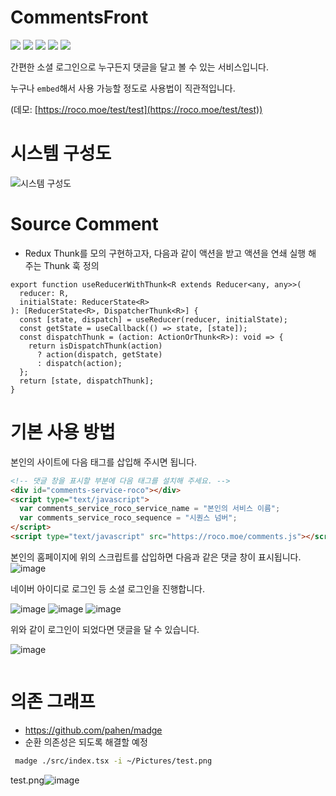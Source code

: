 # CommentsFront

<p align="left">
  <img src="https://img.shields.io/badge/Maintained%3F-Yes-green?style=for-the-badge">
  <img src="https://img.shields.io/github/license/ynifamily3/CommentsFront?style=for-the-badge">
  <img src="https://img.shields.io/github/stars/ynifamily3/CommentsFront?style=for-the-badge">
  <img src="https://img.shields.io/github/forks/ynifamily3/CommentsFront?color=teal&style=for-the-badge">
  <img src="https://img.shields.io/github/issues/ynifamily3/CommentsFront?color=violet&style=for-the-badge">
</p>

간편한 소셜 로그인으로 누구든지 댓글을 달고 볼 수 있는 서비스입니다.

누구나 `embed`해서 사용 가능할 정도로 사용법이 직관적입니다.

(데모: [https://roco.moe/test/test](https://roco.moe/test/test))

# 시스템 구성도

![시스템 구성도](https://user-images.githubusercontent.com/13795765/114708042-dd00b180-9d65-11eb-9fc5-1af7b805bc37.png)

# Source Comment

- Redux Thunk를 모의 구현하고자, 다음과 같이 액션을 받고 액션을 연쇄 실행 해 주는 Thunk 훅 정의

```tsx
export function useReducerWithThunk<R extends Reducer<any, any>>(
  reducer: R,
  initialState: ReducerState<R>
): [ReducerState<R>, DispatcherThunk<R>] {
  const [state, dispatch] = useReducer(reducer, initialState);
  const getState = useCallback(() => state, [state]);
  const dispatchThunk = (action: ActionOrThunk<R>): void => {
    return isDispatchThunk(action)
      ? action(dispatch, getState)
      : dispatch(action);
  };
  return [state, dispatchThunk];
}
```

# 기본 사용 방법

본인의 사이트에 다음 태그를 삽입해 주시면 됩니다.

```html
<!-- 댓글 창을 표시할 부분에 다음 태그를 설치해 주세요. -->
<div id="comments-service-roco"></div>
<script type="text/javascript">
  var comments_service_roco_service_name = "본인의 서비스 이름";
  var comments_service_roco_sequence = "시퀀스 넘버";
</script>
<script type="text/javascript" src="https://roco.moe/comments.js"></script>
```

본인의 홈페이지에 위의 스크립트를 삽입하면 다음과 같은 댓글 창이 표시됩니다.
![image](https://user-images.githubusercontent.com/13795765/112972886-b6e6e900-918b-11eb-887e-c365f925d6c4.png)

네이버 아이디로 로그인 등 소셜 로그인을 진행합니다.

![image](https://user-images.githubusercontent.com/13795765/112972919-bea68d80-918b-11eb-80db-4271f7dd9b1c.png)
![image](https://user-images.githubusercontent.com/13795765/112972939-c36b4180-918b-11eb-830b-711a0b9a33e2.png)
![image](https://user-images.githubusercontent.com/13795765/112972956-c82ff580-918b-11eb-8f05-1bd051795e85.png)

위와 같이 로그인이 되었다면 댓글을 달 수 있습니다.

![image](https://user-images.githubusercontent.com/13795765/112973017-d4b44e00-918b-11eb-9f65-905f19da3ff9.png)

```html

```

# 의존 그래프
- https://github.com/pahen/madge
- 순환 의존성은 되도록 해결할 예정
```bash
 madge ./src/index.tsx -i ~/Pictures/test.png
```
test.png![image](https://user-images.githubusercontent.com/13795765/114711454-ed1a9000-9d69-11eb-901c-bf6301d8bd58.png)
